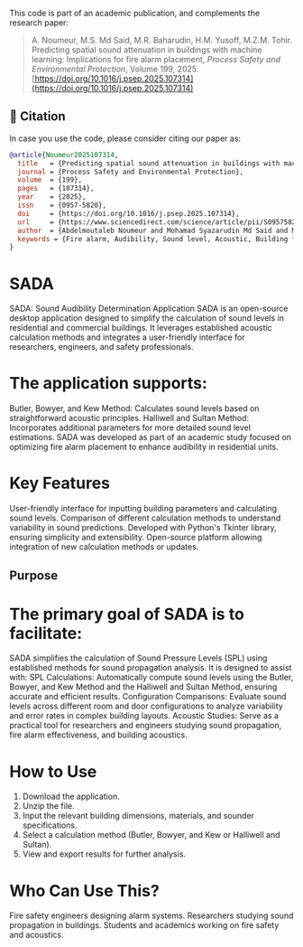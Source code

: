 
This code is part of an academic publication, and complements the research paper:

> A. Noumeur, M.S. Md Said, M.R. Baharudin, H.M. Yusoff, M.Z.M. Tohir. Predicting spatial sound attenuation in buildings with machine learning: Implications for fire alarm placement, *Process Safety and Environmental Protection*, Volume 199, 2025. [https://doi.org/10.1016/j.psep.2025.107314](https://doi.org/10.1016/j.psep.2025.107314)

## 📄 Citation

In case you use the code, please consider citing our paper as:

```bibtex
@article{Noumeur2025107314,
  title   = {Predicting spatial sound attenuation in buildings with machine learning: Implications for fire alarm placement},
  journal = {Process Safety and Environmental Protection},
  volume  = {199},
  pages   = {107314},
  year    = {2025},
  issn    = {0957-5820},
  doi     = {https://doi.org/10.1016/j.psep.2025.107314},
  url     = {https://www.sciencedirect.com/science/article/pii/S0957582025005816},
  author  = {Abdelmoutaleb Noumeur and Mohamad Syazarudin Md Said and Mohd Rafee Baharudin and Hamdan Mohamed Yusoff and Mohd Zahirasri Mohd Tohir},
  keywords = {Fire alarm, Audibility, Sound level, Acoustic, Building fire safety, Machine learning}
}
```
# SADA
SADA: Sound Audibility Determination Application
SADA is an open-source desktop application designed to simplify the calculation of sound levels in residential and commercial buildings. It leverages established acoustic calculation methods and integrates a user-friendly interface for researchers, engineers, and safety professionals.

# The application supports:

Butler, Bowyer, and Kew Method: Calculates sound levels based on straightforward acoustic principles.
Halliwell and Sultan Method: Incorporates additional parameters for more detailed sound level estimations.
SADA was developed as part of an academic study focused on optimizing fire alarm placement to enhance audibility in residential units.

# Key Features
User-friendly interface for inputting building parameters and calculating sound levels.
Comparison of different calculation methods to understand variability in sound predictions.
Developed with Python's Tkinter library, ensuring simplicity and extensibility.
Open-source platform allowing integration of new calculation methods or updates.
## Purpose

# The primary goal of SADA is to facilitate:

SADA simplifies the calculation of Sound Pressure Levels (SPL) using established methods for sound propagation analysis. It is designed to assist with:
SPL Calculations: Automatically compute sound levels using the Butler, Bowyer, and Kew Method and the Halliwell and Sultan Method, ensuring accurate and efficient results.
Configuration Comparisons: Evaluate sound levels across different room and door configurations to analyze variability and error rates in complex building layouts.
Acoustic Studies: Serve as a practical tool for researchers and engineers studying sound propagation, fire alarm effectiveness, and building acoustics.

# How to Use
1. Download the application.
2. Unzip the file.
3. Input the relevant building dimensions, materials, and sounder specifications.
4. Select a calculation method (Butler, Bowyer, and Kew or Halliwell and Sultan).
5. View and export results for further analysis.
 
# Who Can Use This?
Fire safety engineers designing alarm systems.
Researchers studying sound propagation in buildings.
Students and academics working on fire safety and acoustics.
